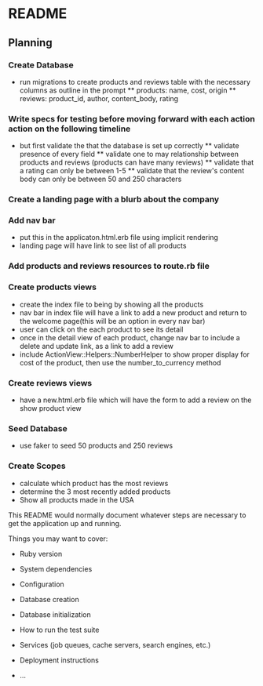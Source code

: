 # README

## Planning

### Create Database
  * run migrations to create products and reviews table with the necessary columns as outline in the prompt
    ** products: name, cost, origin
    ** reviews: product_id, author, content_body, rating

### Write specs for testing before moving forward with each action action on the following timeline
  * but first validate the that the database is set up correctly
    ** validate presence of every field
    ** validate one to may relationship between products and reviews (products can have many reviews)
    ** validate that a rating can only be between 1-5
    ** validate that the review's content body can only be between 50 and 250 characters

### Create a landing page with a blurb about the company

### Add nav bar
  * put this in the applicaton.html.erb file using implicit rendering
  * landing page will have link to see list of all products

### Add products and reviews resources to route.rb file

### Create products views
  * create the index file to being by showing all the products
  * nav bar in index file will have a link to add a new product and return to the welcome page(this will be an option in every nav bar)
  * user can click on the each product to see its detail
  * once in the detail view of each product, change nav bar to include a delete and update link, as a link to add a review
  * include ActionView::Helpers::NumberHelper to show proper display for cost of the product, then use the number_to_currency method

### Create reviews views
  * have a new.html.erb file which will have the form to add a review on the show product view

### Seed Database
  * use faker to seed 50 products and 250 reviews

### Create Scopes
  * calculate which product has the most reviews
  * determine the 3 most recently added products
  * Show all products made in the USA


This README would normally document whatever steps are necessary to get the
application up and running.

Things you may want to cover:

* Ruby version

* System dependencies

* Configuration

* Database creation

* Database initialization

* How to run the test suite

* Services (job queues, cache servers, search engines, etc.)

* Deployment instructions

* ...
